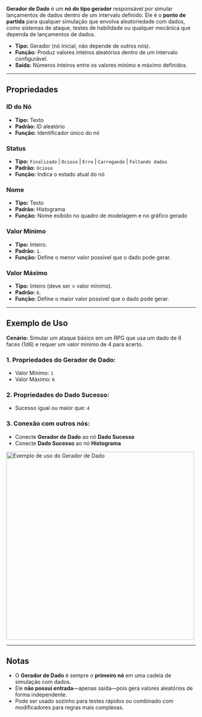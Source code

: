 **Gerador de Dado** é um **nó do tipo gerador** responsável por simular lançamentos de dados dentro de um intervalo definido. Ele é o **ponto de partida** para qualquer simulação que envolva aleatoriedade com dados, como sistemas de ataque, testes de habilidade ou qualquer mecânica que dependa de lançamentos de dados.

- **Tipo:** Gerador (nó inicial, não depende de outros nós).
- **Função:** Produz valores inteiros aleatórios dentro de um intervalo configurável.
- **Saída:** Números inteiros entre os valores mínimo e máximo definidos.

---

## **Propriedades**

### **ID do Nó**

- **Tipo:** Texto
- **Padrão:** ID aleatório
- **Função:** Identificador único do nó

### **Status**

- **Tipo:** `Finalizado` | `Ocioso` | `Erro` | `Carregando` | `Faltando dados`
- **Padrão:** `Ocioso`
- **Função:** Indica o estado atual do nó

### **Nome**

- **Tipo:** Texto
- **Padrão:** Histograma
- **Função:** Nome exibido no quadro de modelagem e no gráfico gerado

### **Valor Mínimo**

- **Tipo:** Inteiro.
- **Padrão:** `1`.
- **Função:** Define o menor valor possível que o dado pode gerar.

### **Valor Máximo**

- **Tipo:** Inteiro (deve ser > valor mínimo).
- **Padrão:** `6`.
- **Função:** Define o maior valor possível que o dado pode gerar.

---

## **Exemplo de Uso**

**Cenário:** Simular um ataque básico em um RPG que usa um dado de 6 faces (1d6) e requer um valor mínimo de 4 para acerto.

### **1. Propriedades do Gerador de Dado:**

- Valor Mínimo: `1`
- Valor Máximo: `6`

### **2. Propriedades do Dado Sucesso:**

- Sucesso igual ou maior que: `4`

### **3. Conexão com outros nós:**

- Conecte **Gerador de Dado** ao nó **Dado Sucesso**
- Conecte **Dado Sucesso** ao nó **Histograma**

<img src="/node-crafter/doc-images/generator-success.png" width="500px" alt="Exemplo de uso do Gerador de Dado"/>

---

## **Notas**

- O **Gerador de Dado** é sempre o **primeiro nó** em uma cadeia de simulação com dados.
- Ele **não possui entrada**—apenas saída—pois gera valores aleatórios de forma independente.
- Pode ser usado sozinho para testes rápidos ou combinado com modificadores para regras mais complexas.
